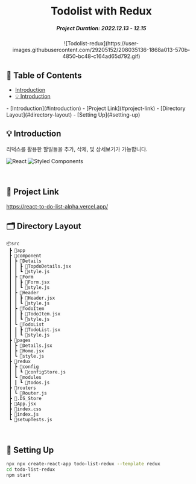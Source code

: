 <h1 align="center"> Todolist with Redux </h1> 
<h5 align="center"> Project Duration: 2022.12.13 - 12.15</h5>
<p align="center"> 
![Todolist-redux](https://user-images.githubusercontent.com/29205152/208035136-1868a013-570b-4850-bc48-c164ad65d792.gif)
</p> 

## 📖 Table of Contents
<ul>
 <li><a href="#introduction">Introduction</a></li>
  <li><a href="#int">💡 Introduction</a></li>

</ul>
- [Introduction](#introduction)
- [Project Link](#project-link)
- [Directory Layout](#directory-layout)
- [Setting Up](#setting-up)

</br>

<!-- ABOUT THE PROJECT -->
<h2 id="introduction">💡 Introduction</h2>
리덕스를 활용한 할일들을 추가, 삭제, 및 상세보기가 가능합니다.

<img alt="React" src ="https://img.shields.io/badge/react-282C34.svg?&style=for-the-badge&logo=react&logoColor=61DAFB"/> <img alt="Styled Components" src ="https://img.shields.io/badge/styled components-282C34.svg?&style=for-the-badge&logo=styledcomponents&logoColor=DB7093"/> 

</br>

## 📍 Project Link
https://react-to-do-list-alpha.vercel.app/

## 🗂 Directory Layout
```
📦src
 ┣ 📂app
 ┣ 📂component
 ┃ ┣ 📂Details
 ┃ ┃ ┣ 📜TopdoDetails.jsx
 ┃ ┃ ┗ 📜style.js
 ┃ ┣ 📂Form
 ┃ ┃ ┣ 📜Form.jsx
 ┃ ┃ ┗ 📜style.js
 ┃ ┣ 📂Header
 ┃ ┃ ┣ 📜Header.jsx
 ┃ ┃ ┗ 📜style.js
 ┃ ┣ 📂TodoItem
 ┃ ┃ ┣ 📜TodoItem.jsx
 ┃ ┃ ┗ 📜style.js
 ┃ ┗ 📂TodoList
 ┃ ┃ ┣ 📜TodoList.jsx
 ┃ ┃ ┗ 📜style.js
 ┣ 📂pages
 ┃ ┣ 📜Details.jsx
 ┃ ┣ 📜Home.jsx
 ┃ ┗ 📜style.js
 ┣ 📂redux
 ┃ ┣ 📂config
 ┃ ┃ ┗ 📜configStore.js
 ┃ ┗ 📂modules
 ┃ ┃ ┗ 📜todos.js
 ┣ 📂routers
 ┃ ┗ 📜Router.js
 ┣ 📜.DS_Store
 ┣ 📜App.jsx
 ┣ 📜index.css
 ┣ 📜index.js
 ┗ 📜setupTests.js
 ```
</br>

 ## 🎯 Setting Up
```sh
npx npx create-react-app todo-list-redux --template redux
cd todo-list-redux
npm start
```
